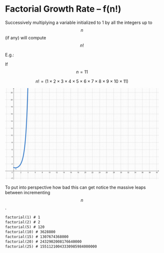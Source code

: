 # Factorial Growth Rate – f(n!)

Successively multiplying a variable initialized to 1 by all the integers up to $$n$$ (if any) will compute $$n!$$&#x20;

E.g.:

&#x20;If $$n = 11$$&#x20;

&#x20;$$n!=(1 ×2×3×4×5×6×7×8×9×10×11)$$&#x20;

![](<../.gitbook/assets/image (78).png>)



To put into perspective how bad this can get notice the massive leaps between incrementing $$n$$.

```
factorial(1) # 1
factorial(2) # 2
factorial(5) # 120
factorial(10) # 3628800
factorial(15) # 1307674368000
factorial(20) # 2432902008176640000
factorial(25) # 15511210043330985984000000
```

